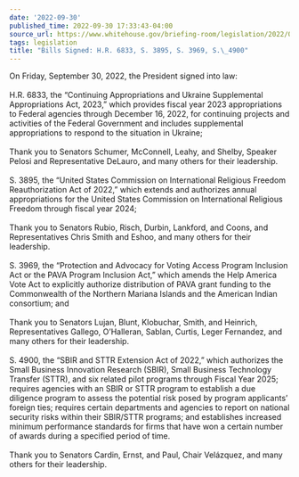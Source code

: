 ```yaml
---
date: '2022-09-30'
published_time: 2022-09-30 17:33:43-04:00
source_url: https://www.whitehouse.gov/briefing-room/legislation/2022/09/30/bills-signed-h-r-6833-s-3895-s-3969-s-4900/
tags: legislation
title: "Bills Signed: H.R. 6833, S. 3895, S. 3969, S.\_4900"
---
```

 
On Friday, September 30, 2022, the President signed into law:  
   
H.R. 6833, the “Continuing Appropriations and Ukraine Supplemental
Appropriations Act, 2023,” which provides fiscal year 2023
appropriations to Federal agencies through December 16, 2022, for
continuing projects and activities of the Federal Government and
includes supplemental appropriations to respond to the situation in
Ukraine;  
   
Thank you to Senators Schumer, McConnell, Leahy, and Shelby, Speaker
Pelosi and Representative DeLauro, and many others for their
leadership.  
   
S. 3895, the “United States Commission on International Religious
Freedom Reauthorization Act of 2022,” which extends and authorizes
annual appropriations for the United States Commission on International
Religious Freedom through fiscal year 2024;  
   
Thank you to Senators Rubio, Risch, Durbin, Lankford, and Coons, and
Representatives Chris Smith and Eshoo, and many others for their
leadership.  
   
S. 3969, the “Protection and Advocacy for Voting Access Program
Inclusion Act or the PAVA Program Inclusion Act,” which amends the Help
America Vote Act to explicitly authorize distribution of PAVA grant
funding to the Commonwealth of the Northern Mariana Islands and the
American Indian consortium; and  
   
Thank you to Senators Lujan, Blunt, Klobuchar, Smith, and Heinrich,
Representatives Gallego, O’Halleran, Sablan, Curtis, Leger Fernandez,
and many others for their leadership.  
   
S. 4900, the “SBIR and STTR Extension Act of 2022,” which authorizes the
Small Business Innovation Research (SBIR), Small Business Technology
Transfer (STTR), and six related pilot programs through Fiscal Year
2025; requires agencies with an SBIR or STTR program to establish a due
diligence program to assess the potential risk posed by program
applicants’ foreign ties; requires certain departments and agencies to
report on national security risks within their SBIR/STTR programs; and
establishes increased minimum performance standards for firms that have
won a certain number of awards during a specified period of time.  
   
Thank you to Senators Cardin, Ernst, and Paul, Chair Velázquez, and many
others for their leadership.
